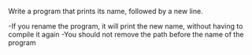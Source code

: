 Write a program that prints its name, followed by a new line.

-If you rename the program, it will print the new name, without having to compile it again
-You should not remove the path before the name of the program

